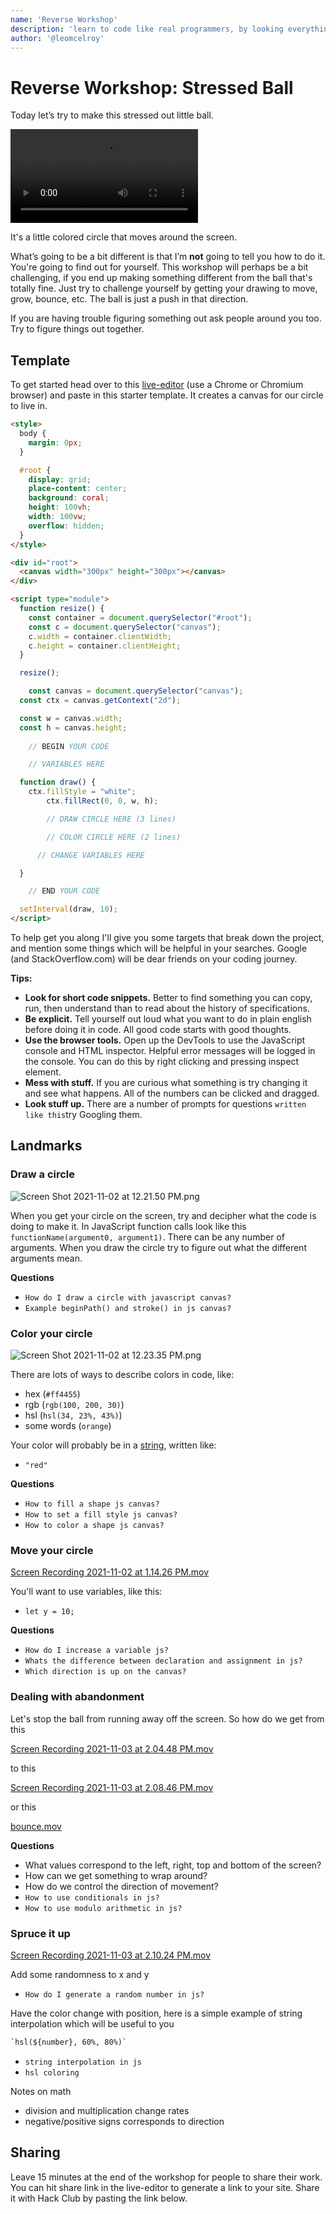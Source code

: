 ```yaml
---
name: 'Reverse Workshop'
description: 'learn to code like real programmers, by looking everything up'
author: '@leomcelroy'
---
```


# Reverse Workshop: Stressed Ball


Today let’s try to make this stressed out little ball.

<video src="img/Screen_Recording_2021-11-03_at_2.11.31_PM.mov" controls></video>


It's a little colored circle that moves around the screen.

What’s going to be a bit different is that I’m **not** going to tell you how to do it. You're going to find out for yourself. This workshop will perhaps be a bit challenging, if you end up making something different from the ball that's totally fine. Just try to challenge yourself by getting your drawing to move, grow, bounce, etc. The ball is just a push in that direction.

If you are having trouble figuring something out ask people around you too. Try to figure things out together.

## Template

To get started head over to this [live-editor](https://hackclub.github.io/live-editor/) (use a Chrome or Chromium browser) and paste in this starter template. It creates a canvas for our circle to live in.

```html
<style>
  body {
    margin: 0px;
  }

  #root {
    display: grid;
    place-content: center;
    background: coral;
    height: 100vh;
    width: 100vw;
    overflow: hidden;
  }
</style>

<div id="root">
  <canvas width="300px" height="300px"></canvas>
</div>

<script type="module">
  function resize() {
    const container = document.querySelector("#root");
    const c = document.querySelector("canvas");
    c.width = container.clientWidth;
    c.height = container.clientHeight;
  }

  resize();

	const canvas = document.querySelector("canvas");
  const ctx = canvas.getContext("2d");

  const w = canvas.width;
  const h = canvas.height;
	
	// BEGIN YOUR CODE

	// VARIABLES HERE

  function draw() {
    ctx.fillStyle = "white";
		ctx.fillRect(0, 0, w, h);

		// DRAW CIRCLE HERE (3 lines)

		// COLOR CIRCLE HERE (2 lines)

	  // CHANGE VARIABLES HERE

  }

	// END YOUR CODE

  setInterval(draw, 10);
</script>
```

To help get you along I'll give you some targets that break down the project, and mention some things which will be helpful in your searches. Google (and StackOverflow.com) will be dear friends on your coding journey.

**Tips:**

- **Look for short code snippets.** Better to find something you can copy, run, then understand than to read about the history of specifications.
- **Be explicit.** Tell yourself out loud what you want to do in plain english before doing it in code. All good code starts with good thoughts.
- **Use the browser tools.** Open up the DevTools to use the JavaScript console and HTML inspector. Helpful error messages will be logged in the console. You can do this by right clicking and pressing inspect element.
- **Mess with stuff.** If you are curious what something is try changing it and see what happens. All of the numbers can be clicked and dragged.
- **Look stuff up.** There are a number of prompts for questions `written like this`try Googling them.

## Landmarks

### Draw a circle

![Screen Shot 2021-11-02 at 12.21.50 PM.png](img/Screen_Shot_2021-11-02_at_12.21.50_PM.png)

When you get your circle on the screen, try and decipher what the code is doing to make it. In JavaScript function calls look like this `functionName(argument0, argument1)`. There can be any number of arguments. When you draw the circle try to figure out what the different arguments mean.

**Questions**

- `How do I draw a circle with javascript canvas?`
- `Example beginPath() and stroke() in js canvas?`

### Color your circle

![Screen Shot 2021-11-02 at 12.23.35 PM.png](img/Screen_Shot_2021-11-02_at_12.23.35_PM.png)

There are lots of ways to describe colors in code, like: 

- hex (`#ff4455`)
- rgb (`rgb(100, 200, 30)`)
- hsl (`hsl(34, 23%, 43%)`)
- some words (`orange`)

Your color will probably be in a [string](https://developer.mozilla.org/en-US/docs/Web/JavaScript/Reference/Global_Objects/String), written like:

- `"red"`

**Questions**

- `How to fill a shape js canvas?`
- `How to set a fill style js canvas?`
- `How to color a shape js canvas?`

### Move your circle

[Screen Recording 2021-11-02 at 1.14.26 PM.mov](img/Screen_Recording_2021-11-02_at_1.14.26_PM.mov)

You'll want to use variables, like this:

- `let y = 10;`

**Questions**

- `How do I increase a variable js?`
- `Whats the difference between declaration and assignment in js?`
- `Which direction is up on the canvas?`

### Dealing with abandonment

Let's stop the ball from running away off the screen. So how do we get from this

[Screen Recording 2021-11-03 at 2.04.48 PM.mov](img/Screen_Recording_2021-11-03_at_2.04.48_PM.mov)

 to this

[Screen Recording 2021-11-03 at 2.08.46 PM.mov](img/Screen_Recording_2021-11-03_at_2.08.46_PM.mov)

or this

[bounce.mov](img/bounce.mov)

**Questions**

- What values correspond to the left, right, top and bottom of the screen?
- How can we get something to wrap around?
- How do we control the direction of movement?
- `How to use conditionals in js?`
- `How to use modulo arithmetic in js?`

### Spruce it up

[Screen Recording 2021-11-03 at 2.10.24 PM.mov](img/Screen_Recording_2021-11-03_at_2.10.24_PM.mov)

Add some randomness to x and y

- `How do I generate a random number in js?`

Have the color change with position, here is a simple example of string interpolation which will be useful to you

```html
`hsl(${number}, 60%, 80%)`
```

- `string interpolation in js`
- `hsl coloring`

Notes on math

- division and multiplication change rates
- negative/positive signs corresponds to direction

## Sharing

Leave 15 minutes at the end of the workshop for people to share their work. You can hit share link in the live-editor to generate a link to your site. Share it with Hack Club by pasting the link below.